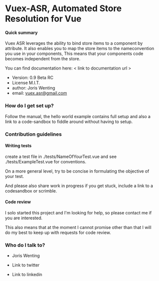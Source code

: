 # Vuex-ASR, Automated Store Resolution for Vue

#### Quick summary

Vuex ASR leverages the ability to bind store items to a component by attribute. It also enables you to map the store items to the nameconvention you use in your components, This means that your components code becomes independent from the store.

You can find documentation here:
< link to documentation url >

* Version: 0.9 Beta RC
* License M.I.T.
* author: Joris Wenting
* email: vuex.asr@gmail.com

### How do I get set up? ###

Follow the manual, the hello world example <link> contains full setup and also a link to a code-sandbox to fiddle around without having to setup.

### Contribution guidelines ###

#### Writing tests
create a test file in
./tests/NameOfYourTest.vue
and see
./tests/ExampleTest.vue
for conventions.

On a more general level, try to be concise in formulating the objective of your test.

And please also share work in progress if you get stuck, include a link to a codesandbox or scrimble.

#### Code review

I solo started this project and I'm looking for help, so please contact me if you are interested. <link to linkedin>

This also means that at the moment I cannot promise other than that I will do my best to keep up with requests for code review. 

### Who do I talk to? ###

* Joris Wenting

* Link to twitter

* Link to linkedin